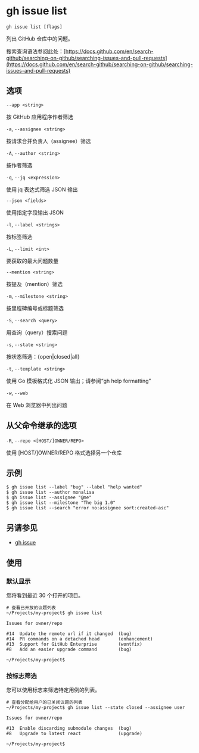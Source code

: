 # gh issue list

```
gh issue list [flags]
```

列出 GitHub 仓库中的问题。

搜索查询语法参阅此处：[https://docs.github.com/en/search-github/searching-on-github/searching-issues-and-pull-requests](https://docs.github.com/en/search-github/searching-on-github/searching-issues-and-pull-requests)

## 选项

`--app <string>`

按 GitHub 应用程序作者筛选

`-a`, `--assignee <string>`

按请求合并负责人（assignee）筛选

`-A`, `--author <string>`

按作者筛选

`-q`, `--jq <expression>`

使用 jq 表达式筛选 JSON 输出

`--json <fields>`

使用指定字段输出 JSON

`-l`, `--label <strings>`

按标签筛选

`-L`, `--limit <int>`

要获取的最大问题数量

`--mention <string>`

按提及（mention）筛选

`-m`, `--milestone <string>`

按里程碑编号或标题筛选

`-S`, `--search <query>`

用查询（query）搜索问题

`-s`, `--state <string>`

按状态筛选：\{open|closed|all\}

`-t`, `--template <string>`

使用 Go 模板格式化 JSON 输出；请参阅“gh help formatting”

`-w`, `--web`

在 Web 浏览器中列出问题

## 从父命令继承的选项

`-R`, `--repo <[HOST/]OWNER/REPO>`

使用 [HOST/]OWNER/REPO 格式选择另一个仓库

## 示例

```
$ gh issue list --label "bug" --label "help wanted"
$ gh issue list --author monalisa
$ gh issue list --assignee "@me"
$ gh issue list --milestone "The big 1.0"
$ gh issue list --search "error no:assignee sort:created-asc"
```

## 另请参见

- [gh issue](/gh_issue)

## 使用

### 默认显示

您将看到最近 30 个打开的项目。

```
# 查看已开放的议题列表
~/Projects/my-project$ gh issue list

Issues for owner/repo

#14  Update the remote url if it changed  (bug)
#14  PR commands on a detached head       (enhancement)
#13  Support for GitHub Enterprise        (wontfix)
#8   Add an easier upgrade command        (bug)

~/Projects/my-project$
```

### 按标志筛选

您可以使用标志来筛选特定用例的列表。

```
# 查看分配给用户的已关闭议题的列表
~/Projects/my-project$ gh issue list --state closed --assignee user

Issues for owner/repo

#13  Enable discarding submodule changes  (bug)
#8   Upgrade to latest react              (upgrade)

~/Projects/my-project$
```